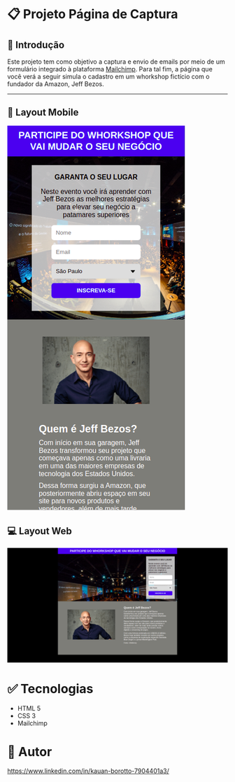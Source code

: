 # 📋 Projeto Página de Captura

## 💎 Introdução
<p> Este projeto tem como objetivo a captura e envio de emails por meio de um formulário integrado à plataforma <a href="https://mailchimp.com/">Mailchimp</a>. Para tal fim, a página que você verá a seguir simula o cadastro em um whorkshop fictício com o fundador da Amazon, Jeff Bezos.</p>
<hr>

## 📱 Layout Mobile
<img src="./imagens/lm1.png">

## 💻 Layout Web
<img src="./imagens/lw.png">

# ✅ Tecnologias
* HTML 5
* CSS 3
* Mailchimp

# 📝 Autor
https://www.linkedin.com/in/kauan-borotto-7904401a3/